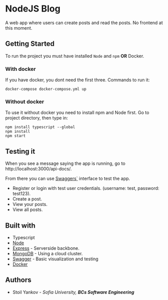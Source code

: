 # NodeJS Blog

A web app where users can create posts and read the posts. No frontend at this moment.

## Getting Started

To run the project you must have installed `Node` and `npm` **OR** Docker.

### With docker

If you have docker, you dont need the first three. Commands to run it:

```
docker-compose docker-compose.yml up
```

### Without docker

To use it without docker you need to install npm and Node first. Go to project directory, then type in:

```
npm install typescript --global
npm install 
npm start
```

## Testing it

When you see a message saying the app is running, go to http://localhost:3000/api-docs/.

From there you can use [Swaggers`](https://swagger.io/) interface to test the app. 

* Register or login with test user credentials. (username: test, password: test123).
* Create a post.
* View your posts.
* View all posts.

## Built with
* Typescript
* [Node](https://nodejs.org/en/)
* [Express](https://expressjs.com/) - Serverside backbone.
* [MongoDB](https://www.mongodb.com/) - Using a cloud cluster.
* [Swagger](https://swagger.io/) - Basic visualization and testing
* [Docker](https://www.docker.com/) 

## Authors
* Stoil Yankov - *Sofia University, **BCs Software Engineering***
